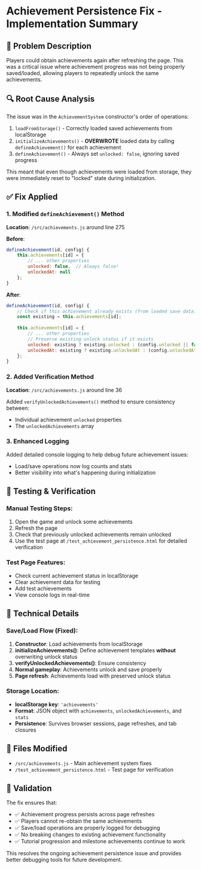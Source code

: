 # Achievement Persistence Fix - Implementation Summary

## 🐛 **Problem Description**
Players could obtain achievements again after refreshing the page. This was a critical issue where achievement progress was not being properly saved/loaded, allowing players to repeatedly unlock the same achievements.

## 🔍 **Root Cause Analysis**
The issue was in the `AchievementSystem` constructor's order of operations:

1. `loadFromStorage()` - Correctly loaded saved achievements from localStorage
2. `initializeAchievements()` - **OVERWROTE** loaded data by calling `defineAchievement()` for each achievement
3. `defineAchievement()` - Always set `unlocked: false`, ignoring saved progress

This meant that even though achievements were loaded from storage, they were immediately reset to "locked" state during initialization.

## ✅ **Fix Applied**

### 1. Modified `defineAchievement()` Method
**Location**: `/src/achievements.js` around line 275

**Before**:
```javascript
defineAchievement(id, config) {
    this.achievements[id] = {
        // ... other properties
        unlocked: false,  // Always false!
        unlockedAt: null
    };
}
```

**After**:
```javascript
defineAchievement(id, config) {
    // Check if this achievement already exists (from loaded save data)
    const existing = this.achievements[id];
    
    this.achievements[id] = {
        // ... other properties
        // Preserve existing unlock status if it exists
        unlocked: existing ? existing.unlocked : (config.unlocked || false),
        unlockedAt: existing ? existing.unlockedAt : (config.unlockedAt || null)
    };
}
```

### 2. Added Verification Method
**Location**: `/src/achievements.js` around line 36

Added `verifyUnlockedAchievements()` method to ensure consistency between:
- Individual achievement `unlocked` properties
- The `unlockedAchievements` array

### 3. Enhanced Logging
Added detailed console logging to help debug future achievement issues:
- Load/save operations now log counts and stats
- Better visibility into what's happening during initialization

## 🧪 **Testing & Verification**

### Manual Testing Steps:
1. Open the game and unlock some achievements
2. Refresh the page
3. Check that previously unlocked achievements remain unlocked
4. Use the test page at `/test_achievement_persistence.html` for detailed verification

### Test Page Features:
- Check current achievement status in localStorage
- Clear achievement data for testing
- Add test achievements
- View console logs in real-time

## 🔧 **Technical Details**

### Save/Load Flow (Fixed):
1. **Constructor**: Load achievements from localStorage
2. **initializeAchievements()**: Define achievement templates **without** overwriting unlock status
3. **verifyUnlockedAchievements()**: Ensure consistency
4. **Normal gameplay**: Achievements unlock and save properly
5. **Page refresh**: Achievements load with preserved unlock status

### Storage Location:
- **localStorage key**: `'achievements'`
- **Format**: JSON object with `achievements`, `unlockedAchievements`, and `stats`
- **Persistence**: Survives browser sessions, page refreshes, and tab closures

## 📝 **Files Modified**
- `/src/achievements.js` - Main achievement system fixes
- `/test_achievement_persistence.html` - Test page for verification

## 🚀 **Validation**
The fix ensures that:
- ✅ Achievement progress persists across page refreshes
- ✅ Players cannot re-obtain the same achievements
- ✅ Save/load operations are properly logged for debugging
- ✅ No breaking changes to existing achievement functionality
- ✅ Tutorial progression and milestone achievements continue to work

This resolves the ongoing achievement persistence issue and provides better debugging tools for future development.

